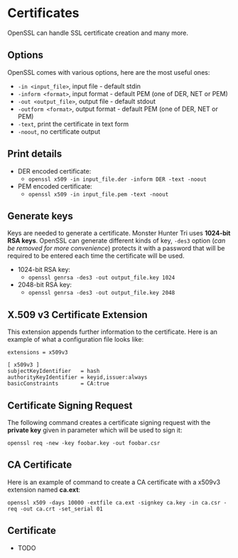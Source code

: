 # Certificates

OpenSSL can handle SSL certificate creation and many more.



Options
-------
OpenSSL comes with various options, here are the most useful ones:
 * ```-in <input_file>```, input file - default stdin
 * ```-inform <format>```, input format - default PEM (one of DER, NET or PEM)
 * ```-out <output_file>```, output file - default stdout
 * ```-outform <format>```, output format - default PEM (one of DER, NET or PEM)
 * ```-text```, print the certificate in text form
 * ```-noout```,  no certificate output



Print details
-------------
 * DER encoded certificate:
   * ```openssl x509 -in input_file.der -inform DER -text -noout```
 * PEM encoded certificate:
   * ```openssl x509 -in input_file.pem -text -noout```



Generate keys
-------------
Keys are needed to generate a certificate. Monster Hunter Tri uses **1024-bit RSA keys**. OpenSSL can generate different kinds of key, `-des3` option (_can be removed for more convenience_) protects it with a password that will be required to be entered each time the certificate will be used.
 * 1024-bit RSA key:
   * ```openssl genrsa -des3 -out output_file.key 1024```
 * 2048-bit RSA key:
   * ```openssl genrsa -des3 -out output_file.key 2048```



X.509 v3 Certificate Extension
------------------------------
This extension appends further information to the certificate. Here is an example of what a configuration file looks like:

```
extensions = x509v3

[ x509v3 ]
subjectKeyIdentifier   = hash
authorityKeyIdentifier = keyid,issuer:always
basicConstraints       = CA:true
```



Certificate Signing Request
---------------------------
The following command creates a certificate signing request with the **private key** given in parameter which will be used to sign it:

```openssl req -new -key foobar.key -out foobar.csr```



CA Certificate
--------------
Here is an example of command to create a CA certificate with a x509v3 extension named **ca.ext**:

```openssl x509 -days 10000 -extfile ca.ext -signkey ca.key -in ca.csr -req -out ca.crt -set_serial 01```

Certificate
-----------
 * TODO
